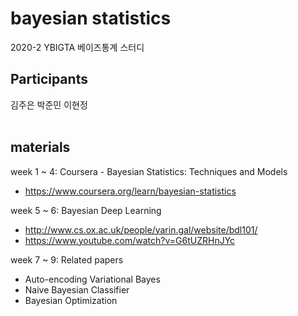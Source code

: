 # bayesian statistics
2020-2 YBIGTA 베이즈통계 스터디

## Participants
김주은 박준민 이현정 <br><br>

## materials
week 1 ~ 4: Coursera - Bayesian Statistics: Techniques and Models
- https://www.coursera.org/learn/bayesian-statistics

week 5 ~ 6: Bayesian Deep Learning
- http://www.cs.ox.ac.uk/people/yarin.gal/website/bdl101/
- https://www.youtube.com/watch?v=G6tUZRHnJYc

week 7 ~ 9: Related papers
- Auto-encoding Variational Bayes
- Naive Bayesian Classifier
- Bayesian Optimization

